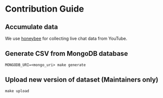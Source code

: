 # Contribution Guide

## Accumulate data

We use [honeybee](https://github.com/uetchy/honeybee) for collecting live chat data from YouTube.

## Generate CSV from MongoDB database

```
MONGODB_URI=<mongo_uri> make generate
```

## Upload new version of dataset (Maintainers only)

```
make upload
```
